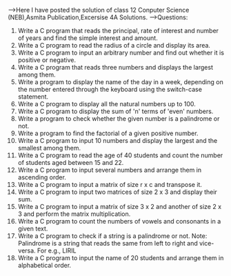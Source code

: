 -->Here I have posted the solution of class 12 Conputer Science (NEB),Asmita Publication,Excersise 4A Solutions.
-->Questions:
1. Write a C program that reads the principal, rate of interest and number of years and find
the simple interest and amount.
2. Write a C program to read the radius of a circle and display its area.
3. Write a C program to input an arbitrary number and find out whether it is positive or negative.
4. Write a C program that reads three numbers and displays the largest among them.
5. Write a program to display the name of the day in a week, depending on the number entered
through the keyboard using the switch-case statement.
6. Write a C program to display all the natural numbers up to 100.
7. Write a C program to display the sum of 'n' terms of 'even' numbers.
8. Write a program to check whether the given number is a palindrome or not.
9. Write a program to find the factorial of a given positive number.
10. Write a C program to input 10 numbers and display the largest and the smallest among them.
11. Write a C program to read the age of 40 students and count the number of students aged between
15 and 22.
12. Write a C program to input several numbers and arrange them in ascending order.
13. Write a C program to input a matrix of size r x c and transpose it.
14. Write a C program to input two matrices of size 2 x 3 and display their sum.
15. Write a C program to input a matrix of size 3 x 2 and another of size 2 x 3 and perform the matrix
multiplication.
16. Write a C program to count the numbers of vowels and consonants in a given text.
17. Write a C program to check if a string is a palindrome or not. Note: Palindrome is a string that
reads the same from left to right and vice-versa. For e.g., LIRIL
18. Write a C program to input the name of 20 students and arrange them in alphabetical order.
